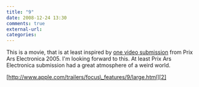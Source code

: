 ```yaml
---
title: "9"
date: 2008-12-24 13:30
comments: true
external-url:
categories:
---
```

This is a movie, that is at least inspired by [one video submission][1] from Prix Ars Electronica 2005. I'm looking forward to this. At least Prix Ars Electronica submission had a great atmosphere of a weird world.  
  


[http://www.apple.com/trailers/focus\_features/9/large.html][2]

  [1]: http://www.aec.at/en/archives/prix_archive/prix_projekt.asp?iProjectID=13261#
  [2]: http://www.apple.com/trailers/focus_features/9/large.html
